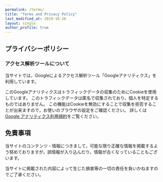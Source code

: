 ```yaml
---
permalink: /terms/
title: "Terms and Privacy Policy"
last_modified_at: 2019-10-26
layout: single
author_profile: true
---
```


## プライバシーポリシー

### アクセス解析ツールについて

当サイトでは，Googleによるアクセス解析ツール「Googleアナリティクス」を利用しています。
 
このGoogleアナリティクスはトラフィックデータの収集のためにCookieを使用しています。
このトラフィックデータは匿名で収集されており，個人を特定するものではありません。
この機能はCookieを無効にすることで収集を拒否することが出来ますので，お使いのブラウザの設定をご確認ください。
詳しくは[Google アナリティクス利用規約](https://marketingplatform.google.com/about/analytics/terms/jp/)をご覧ください。

## 免責事項

当サイトのコンテンツ・情報につきまして，可能な限り正確な情報を掲載するよう努めておりますが，誤情報が入り込んだり，情報が古くなっていることもございます。

当サイトに掲載された内容によって生じた損害等の一切の責任を負いかねますのでご了承ください。
